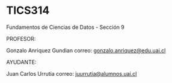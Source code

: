 # TICS314
Fundamentos de Ciencias de Datos - Sección 9

PROFESOR:

Gonzalo Anriquez Gundian
correo: gonzalo.anriquez@edu.uai.cl

AYUDANTE:

Juan Carlos Urrutia
correo: juurrutia@alumnos.uai.cl


